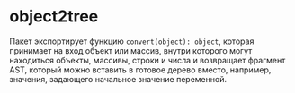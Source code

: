 object2tree
===========

Пакет экспортирует функцию `convert(object): object`, которая принимает на вход объект или массив, внутри которого могут находиться объекты, массивы, строки и числа и возвращает фрагмент AST, который можно вставить в готовое дерево вместо, например, значения, задающего начальное значение переменной.
